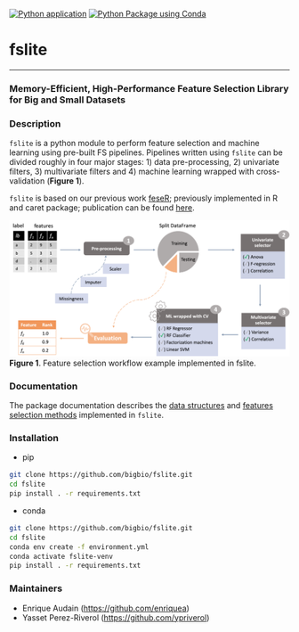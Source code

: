 [![Python application](https://github.com/bigbio/fslite/actions/workflows/python-app.yml/badge.svg?branch=main)](https://github.com/enriquea/fslite/actions/workflows/python-app.yml)
[![Python Package using Conda](https://github.com/bigbio/fslite/actions/workflows/python-package-conda.yml/badge.svg?branch=main)](https://github.com/bigbio/fslite/actions/workflows/python-package-conda.yml)

# fslite

---

### Memory-Efficient, High-Performance Feature Selection Library for Big and Small Datasets

### Description

`fslite` is a python module to perform feature selection and machine learning using pre-built FS pipelines. 
Pipelines written using `fslite` can be divided roughly in four major stages: 1) data pre-processing, 2) univariate 
filters, 3) multivariate filters and 4) machine learning wrapped with cross-validation (**Figure 1**).

`fslite` is based on our previous work [feseR](https://github.com/enriquea/feseR); previously implemented in R and caret package; publication can be found [here](https://journals.plos.org/plosone/article?id=10.1371/journal.pone.0189875).

![Feature Selection flowchart](images/fs_workflow.png)
**Figure 1**. Feature selection workflow example implemented in fslite.

### Documentation

The package documentation describes the [data structures](docs/README.data.md) and 
[features selection methods](docs/README.methods.md) implemented in `fslite`.

### Installation

- pip
```bash
git clone https://github.com/bigbio/fslite.git
cd fslite
pip install . -r requirements.txt
```

- conda
```bash
git clone https://github.com/bigbio/fslite.git
cd fslite
conda env create -f environment.yml
conda activate fslite-venv
pip install . -r requirements.txt
```

### Maintainers
- Enrique Audain (https://github.com/enriquea)
- Yasset Perez-Riverol (https://github.com/ypriverol)
